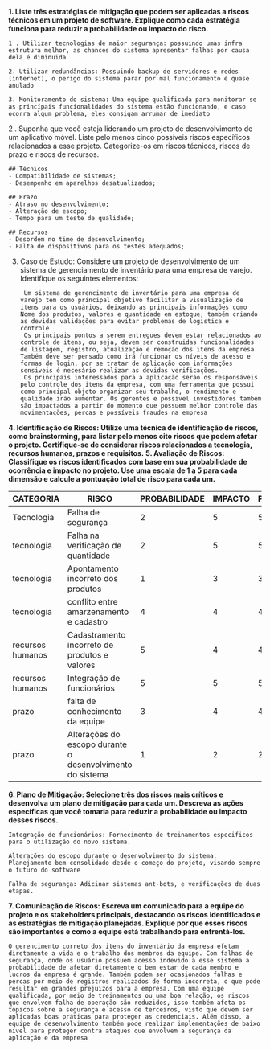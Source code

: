 **1. Liste três estratégias de mitigação que podem ser aplicadas a riscos técnicos em um projeto de software. Explique como cada estratégia funciona para reduzir a probabilidade ou impacto do risco.**

    1 . Utilizar tecnologias de maior segurança: possuindo umas infra estrutura melhor, as chances do sistema apresentar falhas por causa dela é diminuida 
    
    2. Utilizar redundâncias: Possuindo backup de servidores e redes (internet), o perigo do sistema parar por mal funcionamento é quase anulado

    3. Monitoramento do sistema: Uma equipe qualificada para monitorar se as princípais funcionalidades do sistema estão funcionando, e caso ocorra algum problema, eles consigam arrumar de imediato


2 . Suponha que você esteja liderando um projeto de desenvolvimento de um aplicativo móvel. Liste pelo menos cinco possíveis riscos específicos relacionados a esse projeto. Categorize-os em riscos técnicos, riscos de prazo e riscos de recursos.


    ## Técnicos
    - Compatibilidade de sistemas;
    - Desempenho em aparelhos desatualizados;

    ## Prazo
    - Atraso no desenvolvimento;
    - Alteração de escopo;
    - Tempo para um teste de qualidade;

    ## Recursos
    - Desordem no time de desenvolvimento;
    - Falta de dispositivos para os testes adequados;

3. Caso de Estudo: Considere um projeto de desenvolvimento de um sistema de gerenciamento de inventário para uma empresa de varejo. Identifique os seguintes elementos:
    
        Um sistema de gerencimento de inventário para uma empresa de varejo tem como principal objetivo facilitar a visualização de itens para os usuários, deixando as principais informações como Nome dos produtos, valores e quantidade em estoque, também criando as devidas validações para evitar problemas de logistica e controle.
        Os principais pontos a serem entregues devem estar relacionados ao controle de itens, ou seja, devem ser construidas funcionalidades de listagem, registro, atualização e remoção dos itens da empresa. Também deve ser pensado como irá funcionar os níveis de acesso e formas de login, por se tratar de aplicação com informações sensiveis é necesário realizar as devidas verificações.
        Os principais interessados para a aplicação serão os responsáveis pelo controle dos itens da empresa, com uma ferramenta que possui como principal objeto organizar seu trabalho, o rendimento e qualidade irão aumentar. Os gerentes e possivel investidores também são impactados a partir do momento que possuem melhor controle das movimentações, percas e possíveis fraudes na empresa

**4. Identificação de Riscos: Utilize uma técnica de identificação de riscos, como brainstorming, para listar pelo menos oito riscos que podem afetar o projeto. Certifique-se de considerar riscos relacionados a tecnologia, recursos humanos, prazos e requisitos.**
**5. Avaliação de Riscos: Classifique os riscos identificados com base em sua probabilidade de ocorrência e impacto no projeto. Use uma escala de 1 a 5 para cada dimensão e calcule a pontuação total de risco para cada um.**

| CATEGORIA        | RISCO                                                     | PROBABILIDADE | IMPACTO | PRIORIDADE |
| ---------------- | --------------------------------------------------------- | ------------- | ------- | ---------- |
| Tecnologia       | Falha de segurança                                        | 2             | 5       | 5          |
| tecnologia       | Falha na verificação de quantidade                        | 2             | 5       | 5          |
| tecnologia       | Apontamento incorreto dos produtos                        | 1             | 3       | 3          |
| tecnologia       | conflito entre amarzenamento e cadastro                   | 4             | 4       | 4          |
| recursos humanos | Cadastramento incorreto de produtos e valores             | 5             | 4       | 4          |
| recursos humanos | Integração de funcionários                                | 5             | 5       | 5          |
| prazo            | falta de conhecimento da equipe                           | 3             | 4       | 4          |
| prazo            | Alterações do escopo durante o desenvolvimento do sistema | 1             | 2       | 2          |

**6. Plano de Mitigação: Selecione três dos riscos mais críticos e desenvolva um plano de mitigação para cada um. Descreva as ações específicas que você tomaria para reduzir a probabilidade ou impacto desses riscos.**

    Integração de funcionários: Fornecimento de treinamentos especificos para o utilização do novo sistema.

    Alterações do escopo durante o desenvolvimento do sistema: Planejamento bem consolidado desde o começo do projeto, visando sempre o futuro do software

    Falha de segurança: Adicinar sistemas ant-bots, e verificações de duas etapas.

**7. Comunicação de Riscos: Escreva um comunicado para a equipe do projeto e os stakeholders principais, destacando os riscos identificados e as estratégias de mitigação planejadas. Explique por que esses riscos são importantes e como a equipe está trabalhando para enfrentá-los.**

    O gerencimento correto dos itens do inventário da empresa efetam diretamente a vida e o trabalho dos membros da equipe. Com falhas de segurança, onde os usuário possuem acesso indevido a esse sistema a probabilidade de afetar diretamente o bem estar de cada membro e lucros da empresa é grande. Também podem ser ocasionados falhas e percas por meio de registros realizados de forma incorreta, o que pode resultar em grandes prejuizos para a empresa. Com uma equipe qualificada, por meio de treinamentos ou uma boa relação, os riscos que envolvem falha de operação são reduzidos, isso também afeta os tópicos sobre a segurança e acesso de terceiros, visto que devem ser aplicadas boas práticas para proteger as credenciais. Além disso, a equipe de desenvolvimento também pode realizar implementações de baixo nível para proteger contra ataques que envolvem a segurança da aplicação e da empresa


